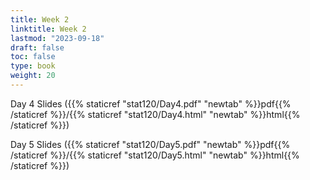 ```yaml
---
title: Week 2 
linktitle: Week 2
lastmod: "2023-09-18"
draft: false  
toc: false  
type: book  
weight: 20
---
```


Day 4 Slides ({{% staticref "stat120/Day4.pdf" "newtab" %}}pdf{{% /staticref %}}/{{% staticref "stat120/Day4.html" "newtab" %}}html{{% /staticref %}})

Day 5 Slides ({{% staticref "stat120/Day5.pdf" "newtab" %}}pdf{{% /staticref %}}/{{% staticref "stat120/Day5.html" "newtab" %}}html{{% /staticref %}})

<!--
Day 6 Slides ({{% staticref "stat120/Day6.pdf" "newtab" %}}pdf{{% /staticref %}}/{{% staticref "stat120/Day6.html" "newtab" %}}html{{% /staticref %}})

-->
